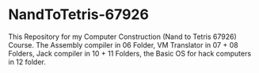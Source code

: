 # NandToTetris-67926
This Repository for my Computer Construction (Nand to Tetris 67926) Course.
The Assembly compiler in 06 Folder, VM Translator in 07 + 08 Folders, Jack compiler in 10 + 11 Folders, the Basic OS for hack computers in 12 folder.

